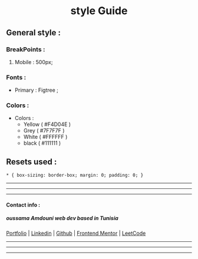 <center> <h1> style Guide </h1> </center>

## General style :

### BreakPoints :

1. Mobile   : 500px;

### Fonts :

* Primary     : Figtree ;

### Colors :

* Colors : 
  + Yellow   ( #F4D04E )
  + Grey   ( #7F7F7F )
  + White ( #FFFFFF )
  + black   ( #111111 )


## Resets used :

`* {
  box-sizing: border-box;
  margin: 0;
  padding: 0;
}`

***
***
***
#### Contact info :

##### oussama Amdouni web dev based in Tunisia 

[Portfolio]() | [Linkedin](https://www.linkedin.com/in/usama-amdouni/) | [Github](https://github.com/hernon07) | [Frontend Mentor](https://www.frontendmentor.io/profile/hernon07) | [LeetCode](https://leetcode.com/u/hernon07/)
***
***
***

